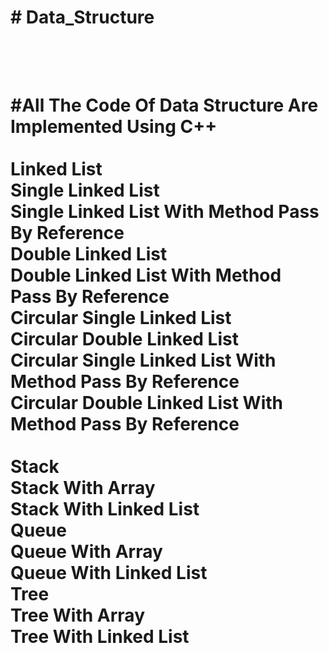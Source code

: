 <h1> # Data_Structure <h1/> <br/>
<br/>
#All The Code Of Data Structure Are Implemented Using C++ <br/>
<br/>
Linked List <br/>
Single Linked List <br/>
Single Linked List With Method Pass By Reference <br/>
  Double Linked List <br/>
  Double Linked List With Method Pass By Reference <br/>
  Circular Single Linked List <br/>
  Circular Double Linked List <br/>
  Circular Single Linked List With Method Pass By Reference <br/>
  Circular Double Linked List With Method Pass By Reference <br/>
<br/>
Stack <br/>
  Stack With Array <br/>
  Stack With Linked List <br/>
Queue <br/>
  Queue With Array <br/>
  Queue With Linked List <br/>
Tree <br/>
  Tree With Array <br/>
  Tree With Linked List <br/>
<br/>
